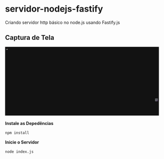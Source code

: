 # servidor-nodejs-fastify

Criando servidor http básico no node.js usando Fastify.js

## Captura de Tela

![Captura de Tela](./screenshot.png)

**Instale as Depedências**

```bash
npm install
```

**Inicie o Servidor**

```bash
node index.js
```
